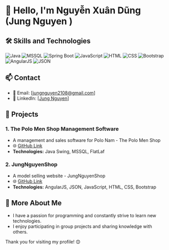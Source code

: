 # 👋 Hello, I'm Nguyễn Xuân Dũng (Jung Nguyen )


## 🛠️ Skills and Technologies

![Java](https://img.shields.io/badge/Java-%23ED8B00.svg?style=for-the-badge&logo=java&logoColor=white)  ![MSSQL](https://img.shields.io/badge/MSSQL-%23CC2927.svg?style=for-the-badge&logo=microsoft-sql-server&logoColor=white)  ![Spring Boot](https://img.shields.io/badge/Spring%20Boot-%236DB33F.svg?style=for-the-badge&logo=spring&logoColor=white)  ![JavaScript](https://img.shields.io/badge/JavaScript-%23323330.svg?style=for-the-badge&logo=javascript&logoColor=%23F7DF1E)  ![HTML](https://img.shields.io/badge/HTML-%23E34F26.svg?style=for-the-badge&logo=html5&logoColor=white) ![CSS](https://img.shields.io/badge/CSS-%231572B6.svg?style=for-the-badge&logo=css3&logoColor=white) ![Bootstrap](https://img.shields.io/badge/Bootstrap-%23563D7C.svg?style=for-the-badge&logo=bootstrap&logoColor=white)  ![AngularJS](https://img.shields.io/badge/AngularJS-%23E23237.svg?style=for-the-badge&logo=angularjs&logoColor=white) ![JSON](https://img.shields.io/badge/JSON-%23000000.svg?style=for-the-badge&logo=json&logoColor=white) 

## 📫 Contact

- 📧 Email: [jungnguyen2108@gmail.com]
- 💼 LinkedIn: [[Jung Nguyen](https://www.linkedin.com/in/jung-nguyen-xuan/)]
  
## 🚀 Projects

### 1. The Polo Men Shop Management Software
- A management and sales software for Polo Nam - The Polo Men Shop
- 🌐 [GitHub Link](https://github.com/leonx04/ThePoloManShop)
- **Technologies:** Java Swing, MSSQL, FlatLaf

### 2. JungNguyenShop
- A model selling website - JungNguyenShop
- 🌐 [GitHub Link](https://github.com/leonx04/JungNguyenShop)
- **Technologies:** AngularJS, JSON, JavaScript, HTML, CSS, Bootstrap
## 🌟 More About Me

- I have a passion for programming and constantly strive to learn new technologies.
- I enjoy participating in group projects and sharing knowledge with others.

Thank you for visiting my profile! 😊
